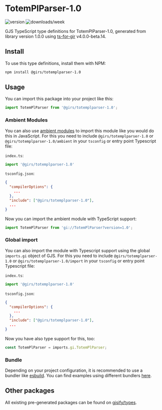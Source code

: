 
# TotemPlParser-1.0

![version](https://img.shields.io/npm/v/@girs/totemplparser-1.0)
![downloads/week](https://img.shields.io/npm/dw/@girs/totemplparser-1.0)


GJS TypeScript type definitions for TotemPlParser-1.0, generated from library version 1.0.0 using [ts-for-gir](https://github.com/gjsify/ts-for-gir) v4.0.0-beta.14.


## Install

To use this type definitions, install them with NPM:
```bash
npm install @girs/totemplparser-1.0
```

## Usage

You can import this package into your project like this:
```ts
import TotemPlParser from '@girs/totemplparser-1.0';
```

### Ambient Modules

You can also use [ambient modules](https://github.com/gjsify/ts-for-gir/tree/main/packages/cli#ambient-modules) to import this module like you would do this in JavaScript.
For this you need to include `@girs/totemplparser-1.0` or `@girs/totemplparser-1.0/ambient` in your `tsconfig` or entry point Typescript file:

`index.ts`:
```ts
import '@girs/totemplparser-1.0'
```

`tsconfig.json`:
```json
{
  "compilerOptions": {
    ...
  },
  "include": ["@girs/totemplparser-1.0"],
  ...
}
```

Now you can import the ambient module with TypeScript support: 

```ts
import TotemPlParser from 'gi://TotemPlParser?version=1.0';
```

### Global import

You can also import the module with Typescript support using the global `imports.gi` object of GJS.
For this you need to include `@girs/totemplparser-1.0` or `@girs/totemplparser-1.0/import` in your `tsconfig` or entry point Typescript file:

`index.ts`:
```ts
import '@girs/totemplparser-1.0'
```

`tsconfig.json`:
```json
{
  "compilerOptions": {
    ...
  },
  "include": ["@girs/totemplparser-1.0"],
  ...
}
```

Now you have also type support for this, too:

```ts
const TotemPlParser = imports.gi.TotemPlParser;
```

### Bundle

Depending on your project configuration, it is recommended to use a bundler like [esbuild](https://esbuild.github.io/). You can find examples using different bundlers [here](https://github.com/gjsify/ts-for-gir/tree/main/examples).

## Other packages

All existing pre-generated packages can be found on [gjsify/types](https://github.com/gjsify/types).

